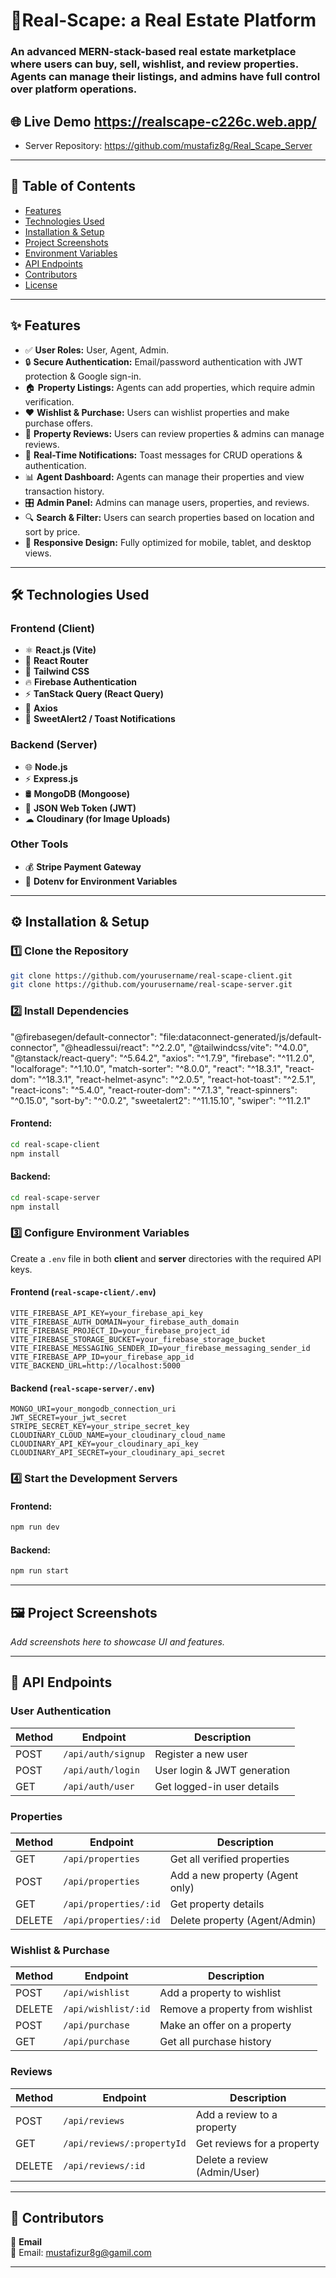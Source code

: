 

# 🏡Real-Scape: a Real Estate Platform

### An advanced MERN-stack-based real estate marketplace where users can buy, sell, wishlist, and review properties. Agents can manage their listings, and admins have full control over platform operations.

## 🌐 Live Demo https://realscape-c226c.web.app/

- Server Repository: https://github.com/mustafiz8g/Real_Scape_Server

---

## 📖 Table of Contents

- [Features](#-features)
- [Technologies Used](#-technologies-used)
- [Installation & Setup](#-installation--setup)
- [Project Screenshots](#-project-screenshots)
- [Environment Variables](#-environment-variables)
- [API Endpoints](#-api-endpoints)
- [Contributors](#-contributors)
- [License](#-license)

---

## ✨ Features

- ✅ **User Roles:** User, Agent, Admin.
- 🔒 **Secure Authentication:** Email/password authentication with JWT protection & Google sign-in.
- 🏠 **Property Listings:** Agents can add properties, which require admin verification.
- ❤️ **Wishlist & Purchase:** Users can wishlist properties and make purchase offers.
- 📝 **Property Reviews:** Users can review properties & admins can manage reviews.
- 🔔 **Real-Time Notifications:** Toast messages for CRUD operations & authentication.
- 📊 **Agent Dashboard:** Agents can manage their properties and view transaction history.
- 🎛 **Admin Panel:** Admins can manage users, properties, and reviews.
- 🔍 **Search & Filter:** Users can search properties based on location and sort by price.
- 📱 **Responsive Design:** Fully optimized for mobile, tablet, and desktop views.

---

## 🛠️ Technologies Used

### **Frontend (Client)**
- ⚛ **React.js (Vite)**
- 🚀 **React Router**
- 🎨 **Tailwind CSS**
- 🔥 **Firebase Authentication**
- ⚡ **TanStack Query (React Query)**
- 🔗 **Axios**
- 🎉 **SweetAlert2 / Toast Notifications**

### **Backend (Server)**
- 🌐 **Node.js**
- ⚡ **Express.js**
- 🛢 **MongoDB (Mongoose)**
- 🔑 **JSON Web Token (JWT)**
- ☁ **Cloudinary (for Image Uploads)**

### **Other Tools**
- 💰 **Stripe Payment Gateway**
- 🔐 **Dotenv for Environment Variables**

---

## ⚙️ Installation & Setup

### **1️⃣ Clone the Repository**
```bash
git clone https://github.com/yourusername/real-scape-client.git
git clone https://github.com/yourusername/real-scape-server.git
```

### **2️⃣ Install Dependencies**
 "@firebasegen/default-connector": "file:dataconnect-generated/js/default-connector",
    "@headlessui/react": "^2.2.0",
    "@tailwindcss/vite": "^4.0.0",
    "@tanstack/react-query": "^5.64.2",
    "axios": "^1.7.9",
    "firebase": "^11.2.0",
    "localforage": "^1.10.0",
    "match-sorter": "^8.0.0",
    "react": "^18.3.1",
    "react-dom": "^18.3.1",
    "react-helmet-async": "^2.0.5",
    "react-hot-toast": "^2.5.1",
    "react-icons": "^5.4.0",
    "react-router-dom": "^7.1.3",
    "react-spinners": "^0.15.0",
    "sort-by": "^0.0.2",
    "sweetalert2": "^11.15.10",
    "swiper": "^11.2.1"
#### Frontend:
```bash
cd real-scape-client
npm install
```
#### Backend:
```bash
cd real-scape-server
npm install
```

### **3️⃣ Configure Environment Variables**
Create a `.env` file in both **client** and **server** directories with the required API keys.

#### **Frontend (`real-scape-client/.env`)**
```plaintext
VITE_FIREBASE_API_KEY=your_firebase_api_key
VITE_FIREBASE_AUTH_DOMAIN=your_firebase_auth_domain
VITE_FIREBASE_PROJECT_ID=your_firebase_project_id
VITE_FIREBASE_STORAGE_BUCKET=your_firebase_storage_bucket
VITE_FIREBASE_MESSAGING_SENDER_ID=your_firebase_messaging_sender_id
VITE_FIREBASE_APP_ID=your_firebase_app_id
VITE_BACKEND_URL=http://localhost:5000
```

#### **Backend (`real-scape-server/.env`)**
```plaintext
MONGO_URI=your_mongodb_connection_uri
JWT_SECRET=your_jwt_secret
STRIPE_SECRET_KEY=your_stripe_secret_key
CLOUDINARY_CLOUD_NAME=your_cloudinary_cloud_name
CLOUDINARY_API_KEY=your_cloudinary_api_key
CLOUDINARY_API_SECRET=your_cloudinary_api_secret
```

### **4️⃣ Start the Development Servers**
#### Frontend:
```bash
npm run dev
```
#### Backend:
```bash
npm run start
```

---

## 🖼️ Project Screenshots

_Add screenshots here to showcase UI and features._

---

## 🔌 API Endpoints

### **User Authentication**
| Method | Endpoint          | Description                  |
|--------|------------------|------------------------------|
| POST   | `/api/auth/signup` | Register a new user         |
| POST   | `/api/auth/login` | User login & JWT generation |
| GET    | `/api/auth/user`  | Get logged-in user details  |

### **Properties**
| Method | Endpoint               | Description                         |
|--------|-------------------------|-------------------------------------|
| GET    | `/api/properties`       | Get all verified properties        |
| POST   | `/api/properties`       | Add a new property (Agent only)    |
| GET    | `/api/properties/:id`   | Get property details               |
| DELETE | `/api/properties/:id`   | Delete property (Agent/Admin)      |

### **Wishlist & Purchase**
| Method | Endpoint                     | Description                     |
|--------|-------------------------------|---------------------------------|
| POST   | `/api/wishlist`               | Add a property to wishlist     |
| DELETE | `/api/wishlist/:id`           | Remove a property from wishlist |
| POST   | `/api/purchase`               | Make an offer on a property     |
| GET    | `/api/purchase`               | Get all purchase history        |

### **Reviews**
| Method | Endpoint                     | Description                      |
|--------|-------------------------------|----------------------------------|
| POST   | `/api/reviews`               | Add a review to a property      |
| GET    | `/api/reviews/:propertyId`   | Get reviews for a property      |
| DELETE | `/api/reviews/:id`           | Delete a review (Admin/User)    |

---

## 🤝 Contributors

👤 **Email**  
📧 Email: mustafizur8g@gamil.com


---


